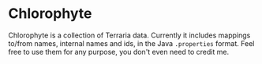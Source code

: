 # Chlorophyte #
Chlorophyte is a collection of Terraria data. Currently it includes mappings to/from names, internal names and ids, in the Java `.properties` format. Feel free to use them for any purpose, you don't even need to credit me.
